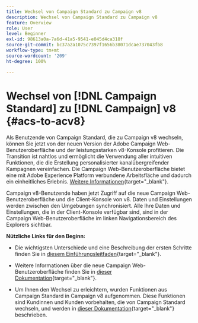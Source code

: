 ```yaml
---
title: Wechsel von Campaign Standard zu Campaign v8
description: Wechsel von Campaign Standard zu Campaign v8
feature: Overview
role: User
level: Beginner
exl-id: 98613a0a-7a6d-41a5-9541-e045d4ca318f
source-git-commit: bc37a2a1075c7397f1656b38071dcae737043fb8
workflow-type: tm+mt
source-wordcount: '209'
ht-degree: 100%

---
```


# Wechsel von [!DNL Campaign Standard] zu [!DNL Campaign] v8 {#acs-to-acv8}

Als Benutzende von Campaign Standard, die zu Campaign v8 wechseln, können Sie jetzt von der neuen Version der Adobe Campaign Web-Benutzeroberfläche und der leistungsstarken v8-Konsole profitieren. Die Transition ist nahtlos und ermöglicht die Verwendung aller intuitiven Funktionen, die die Erstellung personalisierter kanalübergreifender Kampagnen vereinfachen. Die Campaign Web-Benutzeroberfläche bietet eine mit Adobe Experience Platform verbundene Arbeitsfläche und dadurch ein einheitliches Erlebnis. [Weitere Informationen](https://experienceleague.adobe.com/de/docs/campaign-web/v8/start/acs-migration){target="_blank"}.

Campaign v8-Benutzende haben jetzt Zugriff auf die neue Campaign Web-Benutzeroberfläche und die Client-Konsole von v8. Daten und Einstellungen werden zwischen den Umgebungen synchronisiert. Alle Ihre Daten und Einstellungen, die in der Client-Konsole verfügbar sind, sind in der Campaign Web-Benutzeroberfläche im linken Navigationsbereich des Explorers sichtbar.

**Nützliche Links für den Beginn:**

* Die wichtigsten Unterschiede und eine Beschreibung der ersten Schritte finden Sie in [diesem Einführungsleitfaden](https://experienceleague.adobe.com/de/docs/campaign-web/acs-to-ac/home){target="_blank"}.

* Weitere Informationen über die neue Campaign Web-Benutzeroberfläche finden Sie in [dieser Dokumentation](https://experienceleague.adobe.com/docs/campaign-web/v8/campaign-web-home.html?lang=de){target="_blank"}.

* Um Ihnen den Wechsel zu erleichtern, wurden Funktionen aus Campaign Standard in Campaign v8 aufgenommen. Diese Funktionen sind Kundinnen und Kunden vorbehalten, die von Campaign Standard wechseln, und werden in [dieser Dokumentation](https://experienceleague.adobe.com/de/docs/experience-cloud/campaign/campaign-standard-migration-home){target="_blank"} beschrieben.

